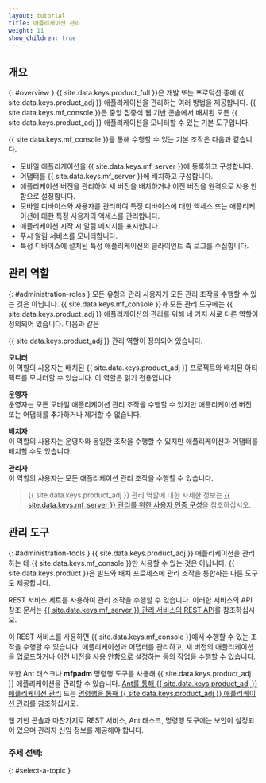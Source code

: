 ```yaml
---
layout: tutorial
title: 애플리케이션 관리
weight: 11
show_children: true
---
```

## 개요
{: #overview }
{{ site.data.keys.product_full }}은 개발 또는 프로덕션 중에 {{ site.data.keys.product_adj }} 애플리케이션을 관리하는 여러 방법을 제공합니다. {{ site.data.keys.mf_console }}은 중앙 집중식 웹 기반 콘솔에서 배치된 모든 {{ site.data.keys.product_adj }} 애플리케이션을 모니터할 수 있는 기본 도구입니다. 

{{ site.data.keys.mf_console }}을 통해 수행할 수 있는 기본 조작은 다음과 같습니다. 

* 모바일 애플리케이션을 {{ site.data.keys.mf_server }}에 등록하고 구성합니다. 
* 어댑터를 {{ site.data.keys.mf_server }}에 배치하고 구성합니다. 
* 애플리케이션 버전을 관리하여 새 버전을 배치하거나 이전 버전을 원격으로 사용 안함으로 설정합니다. 
* 모바일 디바이스와 사용자를 관리하여 특정 디바이스에 대한 액세스 또는 애플리케이션에 대한 특정 사용자의 액세스를 관리합니다. 
* 애플리케이션 시작 시 알림 메시지를 표시합니다. 
* 푸시 알림 서비스를 모니터합니다. 
* 특정 디바이스에 설치된 특정 애플리케이션의 클라이언트 측 로그를 수집합니다. 

## 관리 역할
{: #administration-roles }
모든 유형의 관리 사용자가 모든 관리 조작을 수행할 수 있는 것은 아닙니다. {{ site.data.keys.mf_console }}과 모든 관리 도구에는 {{ site.data.keys.product_adj }} 애플리케이션의 관리를 위해 네 가지 서로 다른 역할이 정의되어 있습니다. 다음과 같은

{{ site.data.keys.product_adj }} 관리 역할이 정의되어 있습니다. 

**모니터**  
이 역할의 사용자는 배치된 {{ site.data.keys.product_adj }} 프로젝트와 배치된 아티팩트를 모니터할 수 있습니다. 이 역할은 읽기 전용입니다. 

**운영자**  
운영자는 모든 모바일 애플리케이션 관리 조작을 수행할 수 있지만 애플리케이션 버전 또는 어댑터를 추가하거나 제거할 수 없습니다. 

**배치자**  
이 역할의 사용자는 운영자와 동일한 조작을 수행할 수 있지만 애플리케이션과 어댑터를 배치할 수도 있습니다. 

**관리자**  
이 역할의 사용자는 모든 애플리케이션 관리 조작을 수행할 수 있습니다. 

> {{ site.data.keys.product_adj }} 관리 역할에 대한 자세한 정보는 [{{ site.data.keys.mf_server }} 관리를 위한 사용자 인증 구성](../installation-configuration/production/server-configuration/#configuring-user-authentication-for-mobilefirst-server-administration)을 참조하십시오.



## 관리 도구
{: #administration-tools }
{{ site.data.keys.product_adj }} 애플리케이션을 관리하는 데 {{ site.data.keys.mf_console }}만 사용할 수 있는 것은 아닙니다. {{ site.data.keys.product }}은 빌드와 배치 프로세스에 관리 조작을 통합하는 다른 도구도 제공합니다. 

REST 서비스 세트를 사용하여 관리 조작을 수행할 수 있습니다. 이러한 서비스의 API 참조 문서는 [{{ site.data.keys.mf_server }} 관리 서비스의 REST API](../api/rest/administration-service/)를 참조하십시오. 

이 REST 서비스를 사용하면 {{ site.data.keys.mf_console }}에서 수행할 수 있는 조작을 수행할 수 있습니다. 애플리케이션과 어댑터를 관리하고, 새 버전의 애플리케이션을 업로드하거나 이전 버전을 사용 안함으로 설정하는 등의 작업을 수행할 수 있습니다. 

또한 Ant 태스크나 **mfpadm** 명령행 도구를 사용해 {{ site.data.keys.product_adj }} 애플리케이션을 관리할 수 있습니다. [Ant를 통해 {{ site.data.keys.product_adj }} 애플리케이션 관리](using-ant) 또는 [명령행을 통해 {{ site.data.keys.product_adj }} 애플리케이션 관리](using-cli)를 참조하십시오. 

웹 기반 콘솔과 마찬가지로 REST 서비스, Ant 태스크, 명령행 도구에는 보안이 설정되어 있으며 관리자 신임 정보를 제공해야 합니다. 

### 주제 선택:
{: #select-a-topic }
